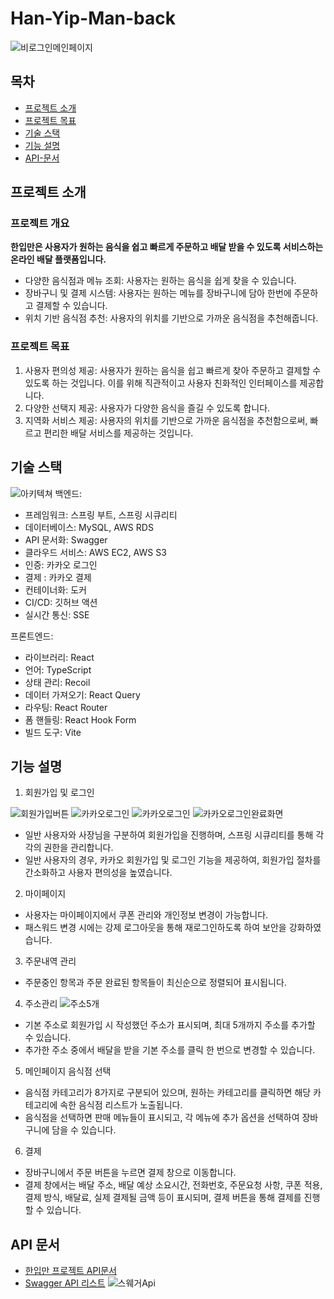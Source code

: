 
# Han-Yip-Man-back
![비로그인메인페이지](/images/FirstmainPage.png)







## 목차
- [프로젝트 소개](#프로젝트-소개)
- [프로젝트 목표](#프로젝트-목표)
- [기술 스택](#기술-스택)
- [기능 설명](#기능-설명)
- [API-문서](#api-문서)


## 프로젝트 소개
### 프로젝트 개요
**한입만은 사용자가 원하는 음식을 쉽고 빠르게 주문하고 배달 받을 수 있도록 서비스하는 온라인 배달 플랫폼입니다.**
- 다양한 음식점과 메뉴 조회: 사용자는 원하는 음식을 쉽게 찾을 수 있습니다.
- 장바구니 및 결제 시스템: 사용자는 원하는 메뉴를 장바구니에 담아 한번에 주문하고 결제할 수 있습니다.
- 위치 기반 음식점 추천: 사용자의 위치를 기반으로 가까운 음식점을 추천해줍니다.


### 프로젝트 목표
1. 사용자 편의성 제공: 사용자가 원하는 음식을 쉽고 빠르게 찾아 주문하고 결제할 수 있도록 하는 것입니다. 이를 위해 직관적이고 사용자 친화적인 인터페이스를 제공합니다.
2. 다양한 선택지 제공: 사용자가 다양한 음식을 즐길 수 있도록 합니다.
3. 지역화 서비스 제공: 사용자의 위치를 기반으로 가까운 음식점을 추천함으로써, 빠르고 편리한 배달 서비스를 제공하는 것입니다. 

## 기술 스택
![아키텍쳐](/images/StackDiagram.png)
백엔드:
- 프레임워크: 스프링 부트, 스프링 시큐리티
- 데이터베이스: MySQL, AWS RDS
- API 문서화: Swagger
- 클라우드 서비스: AWS EC2, AWS S3
- 인증: 카카오 로그인
- 결제 : 카카오 결제
- 컨테이너화: 도커
- CI/CD: 깃허브 액션
- 실시간 통신: SSE

프론트엔드:
- 라이브러리: React
- 언어: TypeScript
- 상태 관리: Recoil
- 데이터 가져오기: React Query
- 라우팅: React Router
- 폼 핸들링: React Hook Form
- 빌드 도구: Vite


## 기능 설명
1. 회원가입 및 로그인

![회원가입버튼](/images/SignUpButton.png)
![카카오로그인](/images/UserKakaoLogin.png)
![카카오로그인](/images/KakaologIn.png)
![카카오로그인완료화면](/images/KakaologinCompleted.png)
- 일반 사용자와 사장님을 구분하여 회원가입을 진행하며, 스프링 시큐리티를 통해 각각의 권한을 관리합니다. 
- 일반 사용자의 경우, 카카오 회원가입 및 로그인 기능을 제공하여, 회원가입 절차를 간소화하고 사용자 편의성을 높였습니다.
2. 마이페이지
- 사용자는 마이페이지에서 쿠폰 관리와 개인정보 변경이 가능합니다. 
- 패스워드 변경 시에는 강제 로그아웃을 통해 재로그인하도록 하여 보안을 강화하였습니다.
3. 주문내역 관리
- 주문중인 항목과 주문 완료된 항목들이 최신순으로 정렬되어 표시됩니다.
4. 주소관리
  ![주소5개](/images/Addresses.png)
- 기본 주소로 회원가입 시 작성했던 주소가 표시되며, 최대 5개까지 주소를 추가할 수 있습니다.
- 추가한 주소 중에서 배달을 받을 기본 주소를 클릭 한 번으로 변경할 수 있습니다.
5. 메인페이지 음식점 선택
- 음식점 카테고리가 8가지로 구분되어 있으며, 원하는 카테고리를 클릭하면 해당 카테고리에 속한 음식점 리스트가 노출됩니다. 
- 음식점을 선택하면 판매 메뉴들이 표시되고, 각 메뉴에 추가 옵션을 선택하여 장바구니에 담을 수 있습니다. 
6. 결제 
- 장바구니에서 주문 버튼을 누르면 결제 창으로 이동합니다. 
- 결제 창에서는 배달 주소, 배달 예상 소요시간, 전화번호, 주문요청 사항, 쿠폰 적용, 결제 방식, 배달료, 실제 결제될 금액 등이 표시되며, 결제 버튼을 통해 결제를 진행할 수 있습니다.


## API 문서
- [한입만 프로젝트 API문서](https://sixth-humidity-a58.notion.site/c48a6ed7c743487fa8da043ea6ba6e73?v=7240be5043914aadab0b8246d23a6580&pvs=4)
- [Swagger API 리스트](http://54.180.103.214:8080/swagger-ui/index.html)
![스웨거Api](/images/SwaggerPanoramicPhoto.png)

